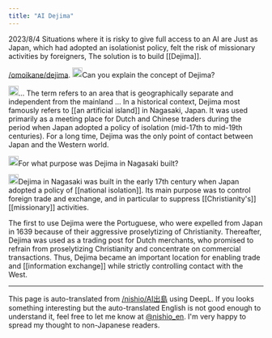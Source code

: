 ```yaml
---
title: "AI Dejima"
---
```


2023/8/4
Situations where it is risky to give full access to an AI are
Just as Japan, which had adopted an isolationist policy, felt the risk of missionary activities by foreigners,
The solution is to build [[Dejima]].

[/omoikane/dejima](https://scrapbox.io/omoikane/dejima).
<img src='https://scrapbox.io/api/pages/nishio-en/nishio/icon' alt='nishio.icon' height="19.5"/>Can you explain the concept of Dejima?

<img src='https://scrapbox.io/api/pages/nishio-en/GPT/icon' alt='GPT.icon' height="19.5"/>... The term refers to an area that is geographically separate and independent from the mainland ... In a historical context, Dejima most famously refers to [[an artificial island]] in Nagasaki, Japan. It was used primarily as a meeting place for Dutch and Chinese traders during the period when Japan adopted a policy of isolation (mid-17th to mid-19th centuries). For a long time, Dejima was the only point of contact between Japan and the Western world.

<img src='https://scrapbox.io/api/pages/nishio-en/nishio/icon' alt='nishio.icon' height="19.5"/>For what purpose was Dejima in Nagasaki built?

<img src='https://scrapbox.io/api/pages/nishio-en/gpt/icon' alt='gpt.icon' height="19.5"/>Dejima in Nagasaki was built in the early 17th century when Japan adopted a policy of [[national isolation]]. Its main purpose was to control foreign trade and exchange, and in particular to suppress [[Christianity's]] [[missionary]] activities.

The first to use Dejima were the Portuguese, who were expelled from Japan in 1639 because of their aggressive proselytizing of Christianity. Thereafter, Dejima was used as a trading post for Dutch merchants, who promised to refrain from proselytizing Christianity and concentrate on commercial transactions. Thus, Dejima became an important location for enabling trade and [[information exchange]] while strictly controlling contact with the West.

---
This page is auto-translated from [/nishio/AI出島](https://scrapbox.io/nishio/AI出島) using DeepL. If you looks something interesting but the auto-translated English is not good enough to understand it, feel free to let me know at [@nishio_en](https://twitter.com/nishio_en). I'm very happy to spread my thought to non-Japanese readers.